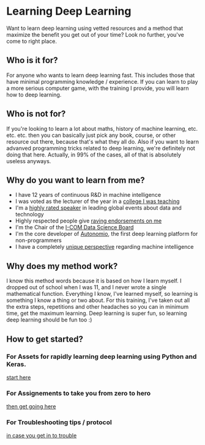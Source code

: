 # Learning Deep Learning 

Want to learn deep learning using vetted resources and a method that maximize the benefit you get out of your time? Look no further, you've come to right place. 

## Who is it for? 

For anyone who wants to learn deep learning fast. This includes those that have minimal programming knowledge / experience. If you can learn to play a more serious computer game, with the training I provide, you will learn how to deep learning. 

## Who is not for? 

If you're looking to learn a lot about maths, history of machine learning, etc. etc. etc. then you can basically just pick any book, course, or other resource out there, because that's what they all do. Also if you want to learn advanved programming tricks related to deep learning, we're definitely not doing that here. Actually, in 99% of the cases, all of that is absolutely useless anyways. 

## Why do you want to learn from me? 

- I have 12 years of continuous R&D in machine intelligence
- I was voted as the lecturer of the year in a [college I was teaching](http://www.pkky.fi/en/oppilaitokset/ammattiopisto/outokumpu)
- I'm a [highly rated speaker](https://www.youtube.com/watch?v=RDhSGC6f7i0) in leading global events about data and technology
- Highly respected people give [raving endorsements on me](https://www.linkedin.com/in/mikkokotila/)
- I'm the Chair of the [I-COM Data Science Board](http://www.i-com.org/data-science-board/) 
- I'm the core developer of [Autonomio](http://autonom.io/), the first deep learning platform for non-programmers
- I have a completely [unique perspective](http://www.creative-sparq.com/science-technology?category=Science) regarding machine intelligence

## Why does my method work? 

I know this method words because it is based on how I learn myself. I dropped out of school when I was 11, and I never wrote a single mathematical function. Everything I know, I've learned myself, so learning is something I know a thing or two about. For this training, I've taken out all the extra steps, repetitions and other headaches so you can in minimum time, get the maximum learning. Deep learning is super fun, so learning deep learning should be fun too :) 

## How to get started? 

### For Assets for rapidly learning deep learning using Python and Keras. 

[start here](https://github.com/mikkokotila/learning-deep-learning/blob/master/ASSETS.md)

### For Assignements to take you from zero to hero

[then get going here](https://github.com/mikkokotila/learning-deep-learning/blob/master/ASSIGNEMENTS.md)

### For Troubleshooting tips / protocol 

[in case you get in to trouble](https://github.com/mikkokotila/learning-deep-learning/blob/master/TROUBLESHOOTING.md)
